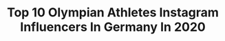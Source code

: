 ---
title: Top 10 Olympian Athletes Instagram Influencers In Germany In 2020
description: >-
  Find top olympian athletes Instagram influencers in Germany in 2020. Most popular hashtags: #roadtotokyo #tokyo2020 #neverdone #longjump.
platform: Instagram
profiles:
  - username: "darkredgrape"
    fullname: >-
      Anna Seidel 🕊
    location: "Germany"
    followers: 32150
    engagement: 816
    commentsToLikes: 0.011628
    avatar: "https://scontent-ams4-1.cdninstagram.com/v/t51.2885-19/s320x320/69466586_1444401112376663_2561580892619276288_n.jpg?_nc_ht=scontent-ams4-1.cdninstagram.com&_nc_ohc=JYCDNV50KRsAX9HAm2l&oh=32ba5471c1a3d67e0a2884c7c94f77e0&oe=5EB948EB"
    verified: true
    hashtags: "#sunismyfilter, #onehanddown, #summerisover, #springfeelings"
  - username: "mardiniysra"
    fullname: >-
      Yusra Mardini
    location: "Germany"
    followers: 117582
    engagement: 657
    commentsToLikes: 0.007931
    avatar: "https://scontent-lhr8-1.cdninstagram.com/v/t51.2885-19/s320x320/91963819_2672223863057758_4126945551155462144_n.jpg?_nc_ht=scontent-lhr8-1.cdninstagram.com&_nc_ohc=aihjTCP1_3kAX_OkKLn&oh=37fac3bd6c2b091741c64b20459f757e&oe=5EBAD4F8"
    verified: true
    hashtags: "#withrefugees, #roadtotokyo2020, #theonlywayisthrough, #staysafe"
  - username: "lauramarie_mueller"
    fullname: >-
      Laura Müller
    location: "Germany"
    followers: 27770
    engagement: 781
    commentsToLikes: 0.013638
    avatar: "https://scontent-lhr8-1.cdninstagram.com/v/t51.2885-19/s320x320/87342431_198615834853701_6765580033965686784_n.jpg?_nc_ht=scontent-lhr8-1.cdninstagram.com&_nc_ohc=YBifUlbnaCoAX993o1B&oh=5d3a23860a3b1f75566cf87823c4ef67&oe=5EBA5E41"
    verified: false
    hashtags: "#saintnicholas, #intothewoods, #summer2020, #adiasfamily"
  - username: "philipp.pflieger"
    fullname: >-
      PHILIPP PFLIEGER
    location: "Germany"
    followers: 17763
    engagement: 711
    commentsToLikes: 0.015716
    avatar: "https://scontent-amt2-1.cdninstagram.com/v/t51.2885-19/s320x320/82029697_206438583847831_7132838289400135680_n.jpg?_nc_ht=scontent-amt2-1.cdninstagram.com&_nc_ohc=cQIvBDQ_2CUAX8rPSpS&oh=9700ecd4bdebb863c45f4970779408b8&oe=5EB99EC9"
    verified: true
    hashtags: "#sunday, #dreambig, #freshfruitjuice, #nothingcomeseasy"
  - username: "rebekka.haase"
    fullname: >-
      Rebekka Haase
    location: "Germany"
    followers: 31387
    engagement: 1060
    commentsToLikes: 0.012407
    avatar: "https://scontent-ams4-1.cdninstagram.com/v/t51.2885-19/s320x320/39921992_2214199788607436_1576752742846693376_n.jpg?_nc_ht=scontent-ams4-1.cdninstagram.com&_nc_ohc=xLiz7fDPSRoAX__a9If&oh=73915ad66f6643b5026237b4943b8f22&oe=5EBAF54C"
    verified: true
    hashtags: "#larocheposay, #happysundayeveryone, #rebekka, #rotebetegnocchi"
  - username: "daljbeast"
    fullname: >-
      Brittney Reese
    location: "Germany"
    followers: 26116
    engagement: 700
    commentsToLikes: 0.028616
    avatar: "https://scontent-lhr8-1.cdninstagram.com/v/t51.2885-19/s150x150/31888439_192522521384344_5763467595764203520_n.jpg?_nc_ht=scontent-lhr8-1.cdninstagram.com&_nc_ohc=7GBVNrd3L8kAX-I1RkJ&oh=c53aa2ff30d1fdb4563cc3c38586ca2e&oe=5EBB38D0"
    verified: true
    hashtags: "#trackandfield, #longjump, #thematch, #whatlimit"
  - username: "jpglania"
    fullname: >-
      Jan-Philip Glania
    location: "Germany"
    followers: 5414
    engagement: 1084
    commentsToLikes: 0.015837
    avatar: "https://scontent-lhr8-1.cdninstagram.com/v/t51.2885-19/s320x320/69480465_447425865862907_8340929980363964416_n.jpg?_nc_ht=scontent-lhr8-1.cdninstagram.com&_nc_ohc=9mvFcLj3h-kAX94pGyZ&oh=6f0c480686012908083287e30b7c717a&oe=5EB8BC37"
    verified: true
    hashtags: "#alphabio, #vomberg, #heimspiel, #swc19"
  - username: "annivuohijoki"
    fullname: >-
      Anni Vuohijoki
    location: "Germany"
    followers: 12689
    engagement: 529
    commentsToLikes: 0.010821
    avatar: "https://scontent-bos3-1.cdninstagram.com/v/t51.2885-19/s320x320/59069762_322453968383544_7183993050702544896_n.jpg?_nc_ht=scontent-bos3-1.cdninstagram.com&_nc_ohc=8JWIpE6s0L0AX8PvUOU&oh=ee17707ccb400428149b350e98c8777b&oe=5EADBF87"
    verified: false
    hashtags: "#thailand, #photooftheday, #starttheprocess, #athlete"
  - username: "ronald.rauhe"
    fullname: >-
      ronald.rauhe
    location: "Germany"
    followers: 12327
    engagement: 934
    commentsToLikes: 0.005374
    avatar: "https://scontent-ams4-1.cdninstagram.com/v/t51.2885-19/s320x320/18722120_1306364109460718_7507826828837388288_a.jpg?_nc_ht=scontent-ams4-1.cdninstagram.com&_nc_ohc=9sxrfHFfrMIAX_Dg6ss&oh=058187872d4b0f95e3e4472e04c47833&oe=5EB0FADD"
    verified: true
    hashtags: "#training, #kanusport, #enjoy, #brandenburg"
  - username: "hannes_aignerl"
    fullname: >-
      Hannes Aigner
    location: "Germany"
    followers: 5203
    engagement: 1019
    commentsToLikes: 0.007248
    avatar: "https://scontent-lht6-1.cdninstagram.com/v/t51.2885-19/s320x320/22344158_121792038523513_7371660706103427072_n.jpg?_nc_ht=scontent-lht6-1.cdninstagram.com&_nc_ohc=EG0v4TIMOF0AX9sHc9Q&oh=889d5803d9e6a7821ed61252bee088be&oe=5E88C353"
    verified: true
    hashtags: "#australia, #teamt, #pureprovenperfect, #aprilapril"
---